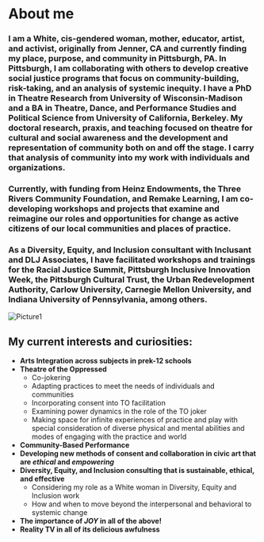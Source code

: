 # About me

###  I am a White, cis-gendered woman, mother, educator, artist, and activist, originally from Jenner, CA and currently finding my place, purpose, and community in Pittsburgh, PA. In Pittsburgh, I am collaborating with others to develop creative social justice programs that focus on community-building, risk-taking, and an analysis of systemic inequity. I have a PhD in Theatre Research from University of Wisconsin-Madison and a BA in Theatre, Dance, and Performance Studies and Political Science from University of California, Berkeley. My doctoral research, praxis, and teaching focused on theatre for cultural and social awareness and the development and representation of community both on and off the stage. I carry that analysis of community into my work with individuals and organizations. 

### Currently, with funding from Heinz Endowments, the Three Rivers Community Foundation, and Remake Learning, I am co-developing workshops and projects that examine and reimagine our roles and opportunities for change as active citizens of our local communities and places of practice. 

### As a Diversity, Equity, and Inclusion consultant with Inclusant and DLJ Associates, I have facilitated workshops and trainings for the Racial Justice Summit, Pittsburgh Inclusive Innovation Week, the Pittsburgh Cultural Trust, the Urban Redevelopment Authority, Carlow University, Carnegie Mellon University, and Indiana University of Pennsylvania, among others.

![Picture1](https://user-images.githubusercontent.com/7574748/112333627-28590000-8c91-11eb-8e71-46b465dbfdd9.png)

## My current interests and curiosities: 

* __Arts Integration across subjects in prek-12 schools__
* __Theatre of the Oppressed__
   * Co-jokering
   * Adapting practices to meet the needs of individuals and communities
   * Incorporating consent into TO facilitation
   * Examining power dynamics in the role of the TO joker
   * Making space for infinite experiences of practice and play with special consideration of diverse physical and mental abilities and modes of engaging with the practice and world    
* __Community-Based Performance__
* __Developing new methods of consent and collaboration in civic art that are *ethical* and *empowering*__
* __Diversity, Equity, and Inclusion consulting that is sustainable, ethical, and effective__
   * Considering my role as a White woman in Diversity, Equity and Inclusion work
   * How and when to move beyond the interpersonal and behavioral to systemic change
* __The importance of *JOY* in all of the above!__
* __Reality TV in all of its delicious awfulness__
